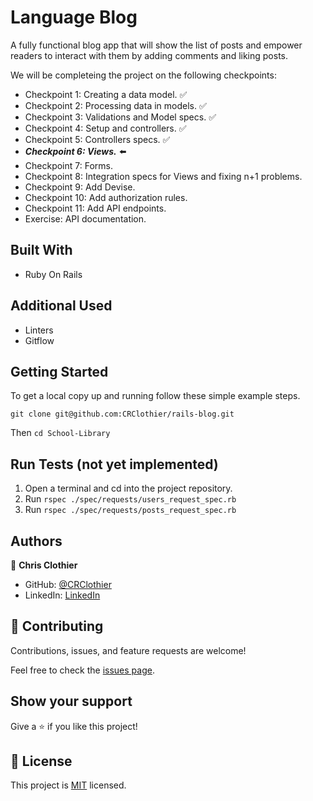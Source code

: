 # Language Blog

A fully functional blog app that will show the list of posts and empower readers to interact with them by adding comments and liking posts.

We will be completeing the project on the following checkpoints:

- Checkpoint 1: Creating a data model. ✅
- Checkpoint 2: Processing data in models. ✅
- Checkpoint 3:  Validations and Model specs. ✅
- Checkpoint 4: Setup and controllers. ✅
- Checkpoint 5: Controllers specs. ✅
- ***Checkpoint 6: Views.*** ⬅️
- Checkpoint 7: Forms.
- Checkpoint 8: Integration specs for Views and fixing n+1 problems.
- Checkpoint 9: Add Devise.
- Checkpoint 10: Add authorization rules.
- Checkpoint 11: Add API endpoints.
- Exercise: API documentation.

## Built With

- Ruby On Rails

## Additional Used

- Linters
- Gitflow


## Getting Started

To get a local copy up and running follow these simple example steps.

`git clone git@github.com:CRClothier/rails-blog.git `

Then `cd School-Library`

## Run Tests (not yet implemented)

1. Open a terminal and cd into the project repository.
2. Run `rspec ./spec/requests/users_request_spec.rb`
3. Run `rspec ./spec/requests/posts_request_spec.rb`

## Authors

👤 **Chris Clothier**

- GitHub: [@CRClothier](https://github.com/CRClothier)
- LinkedIn: [LinkedIn](https://www.linkedin.com/in/crclothier/)

## 🤝 Contributing

Contributions, issues, and feature requests are welcome!

Feel free to check the [issues page](../../issues/).

## Show your support

Give a ⭐️ if you like this project!

## 📝 License

This project is [MIT](./LICENSE) licensed.
